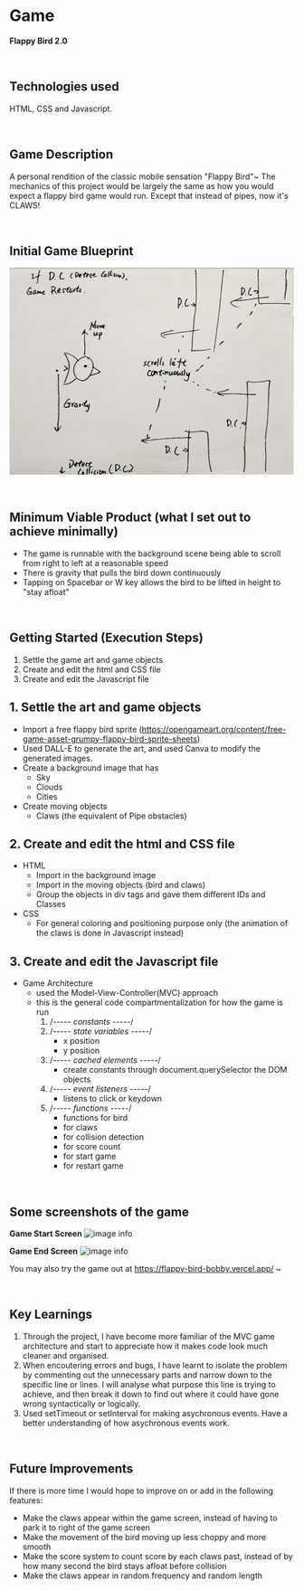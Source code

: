 # Game 
**Flappy Bird 2.0**

<br>

## Technologies used
HTML, CSS and Javascript.

<br>

## Game Description 
A personal rendition of the classic mobile sensation "Flappy Bird"~ The mechanics of this project would be largely the same as how you would expect a flappy bird game would run. Except that instead of pipes, now it's CLAWS!

<br>

## Initial Game Blueprint
![image info](./flappy-bird/screenshots/Game%20Layout.png)

<br>

## Minimum Viable Product (what I set out to achieve minimally)
- The game is runnable with the background scene being able to scroll from right to left at a reasonable speed
- There is gravity that pulls the bird down continuously
- Tapping on Spacebar or W key allows the bird to be lifted in height to "stay afloat"

<br>

## Getting Started (Execution Steps)
1. Settle the game art and game objects
2. Create and edit the html and CSS file
3. Create and edit the Javascript file

## 1. Settle the art and game objects
- Import a free flappy bird sprite (https://opengameart.org/content/free-game-asset-grumpy-flappy-bird-sprite-sheets)
- Used DALL-E to generate the art, and used Canva to modify the generated images.
- Create a background image that has
    - Sky
    - Clouds
    - Cities
- Create moving objects
    - Claws (the equivalent of Pipe obstacles)

## 2. Create and edit the html and CSS file
- HTML
    - Import in the background image
    - Import in the moving objects (bird and claws)
    - Group the objects in div tags and gave them different IDs and Classes
- CSS
    - For general coloring and positioning purpose only (the animation of the claws is done in Javascript instead)

## 3. Create and edit the Javascript file
- Game Architecture
    - used the Model-View-Controller(MVC) approach
    - this is the general code compartmentalization for how the game is run
        1. /*----- constants -----*/
        2. /*----- state variables -----*/
            - x position 
            - y position
        3. /*----- cached elements  -----*/
            - create constants through document.querySelector the DOM objects
        4. /*----- event listeners -----*/
            - listens to click or keydown
        5. /*----- functions -----*/
            - functions for bird
            - for claws
            - for collision detection
            - for score count
            - for start game
            - for restart game

<br>

## Some screenshots of the game
**Game Start Screen**
![image info](./flappy-bird/screenshots/GameStart%20Screen.png)

**Game End Screen**
![image info](./flappy-bird/screenshots/GameOver%20Screen.png)

You may also try the game out at https://flappy-bird-bobby.vercel.app/ ~

<br>

## Key Learnings
1. Through the project, I have become more familiar of the MVC game architecture and start to appreciate how it makes code look much cleaner and organised.
2. When encoutering errors and bugs, I have learnt to isolate the problem by commenting out the unnecessary parts and narrow down to the specific line or lines. I will analyse what purpose this line is trying to achieve, and then break it down to find out where it could have gone wrong syntactically or logically.
3. Used setTimeout or setInterval for making asychronous events. Have a better understanding of how asychronous events work.

<br>

## Future Improvements
If there is more time I would hope to improve on or add in the following features:
- Make the claws appear within the game screen, instead of having to park it to right of the game screen
- Make the movement of the bird moving up less choppy and more smooth
- Make the score system to count score by each claws past, instead of by how many second the bird stays afloat before collision
- Make the claws appear in random frequency and random length





